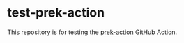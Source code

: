 # test-prek-action

This repository is for testing the [prek-action](https://github.com/j178/prek-action) GitHub Action.
